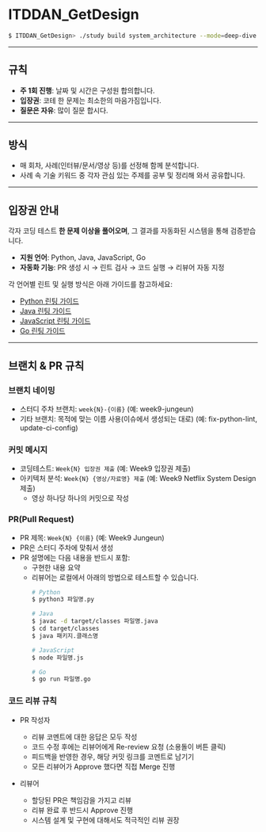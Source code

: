 # ITDDAN_GetDesign
```bash
$ ITDDAN_GetDesign> ./study build system_architecture --mode=deep-dive --source=realworld
```
---
## 규칙
* **주 1회 진행**: 날짜 및 시간은 구성원 합의합니다.
* **입장권**: 코테 한 문제는 최소한의 마음가짐입니다.
* **질문은 자유**: 많이 질문 합시다.

---
## 방식
* 매 회차, 사례(인터뷰/문서/영상 등)를 선정해 함께 분석합니다.
* 사례 속 기술 키워드 중 각자 관심 있는 주제를 공부 및 정리해 와서 공유합니다.
----

## 입장권 안내
각자 코딩 테스트 **한 문제 이상을 풀어오며**, 그 결과를 자동화된 시스템을 통해 검증받습니다.

- **지원 언어**: Python, Java, JavaScript, Go
- **자동화 기능**: PR 생성 시 → 린트 검사 → 코드 실행 → 리뷰어 자동 지정

각 언어별 린트 및 실행 방식은 아래 가이드를 참고하세요:

- [Python 린팅 가이드](./docs/LINTING_PYTHON.md)
- [Java 린팅 가이드](./docs/LINTING_JAVA.md)
- [JavaScript 린팅 가이드](./docs/LINTING_JAVASCRIPT.md)
- [Go 린팅 가이드](./docs/LINTING_GO.md)

---
## 브랜치 & PR 규칙

### 브랜치 네이밍
- 스터디 주차 브랜치: `week{N}-{이름}` (예: week9-jungeun)
- 기타 브랜치: 목적에 맞는 이름 사용(이슈에서 생성되는 대로) (예: fix-python-lint, update-ci-config)

### 커밋 메시지
- 코딩테스트: `Week{N} 입장권 제출` (예: Week9 입장권 제출)
- 아키텍처 분석: `Week{N} {영상/자료명} 제출` (예: Week9 Netflix System Design 제출)
  - 영상 하나당 하나의 커밋으로 작성

### PR(Pull Request)
- PR 제목: `Week{N} {이름}` (예: Week9 Jungeun)
- PR은 스터디 주차에 맞춰서 생성
- PR 설명에는 다음 내용을 반드시 포함:
  - 구현한 내용 요약
  - 리뷰어는 로컬에서 아래의 방법으로 테스트할 수 있습니다.
    ```bash
    # Python
    $ python3 파일명.py
    
    # Java
    $ javac -d target/classes 파일명.java
    $ cd target/classes
    $ java 패키지.클래스명
    
    # JavaScript
    $ node 파일명.js
    
    # Go
    $ go run 파일명.go
    ```


### 코드 리뷰 규칙
- PR 작성자
  - 리뷰 코멘트에 대한 응답은 모두 작성
  - 코드 수정 후에는 리뷰어에게 Re-review 요청 (소용돌이 버튼 클릭)
  - 피드백을 반영한 경우, 해당 커밋 링크를 코멘트로 남기기
  - 모든 리뷰어가 Approve 했다면 직접 Merge 진행

- 리뷰어
  - 할당된 PR은 책임감을 가지고 리뷰
  - 리뷰 완료 후 반드시 Approve 진행
  - 시스템 설계 및 구현에 대해서도 적극적인 리뷰 권장
